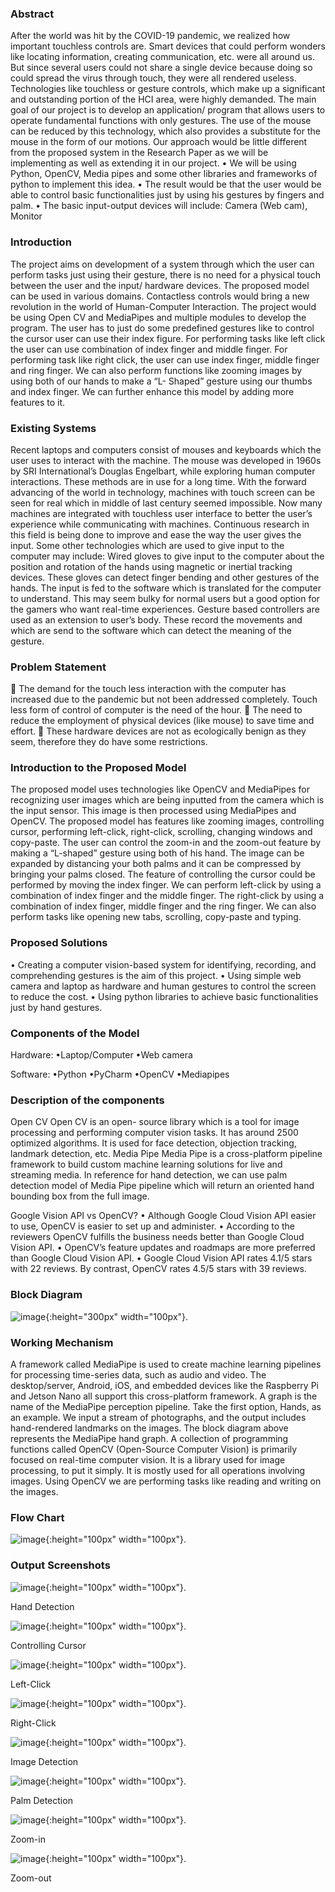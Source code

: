 <h3>Abstract</h3>
After the world was hit by the COVID-19 pandemic, we realized how important touchless controls are. Smart devices that could perform wonders like locating information, creating communication, etc. were all around us. But since several users could not share a single device because doing so could spread the virus through touch, they were all rendered useless. Technologies like touchless or gesture controls, which make up a significant and outstanding portion of the HCI area, were highly demanded.
The main goal of our project is to develop an application/ program that allows users to operate fundamental functions with only gestures. The use of the mouse can be reduced by this technology, which also provides a substitute for the mouse in the form of our motions. 
Our approach would be little different from the proposed system in the Research Paper as we will be implementing as well as extending it in our project.
•	 We will be using Python, OpenCV, Media pipes and some other libraries and frameworks of python to implement this idea.
•	 The result would be that the user would be able to control basic functionalities just by using his gestures by fingers and palm.
•	  The basic input-output devices will include: Camera (Web cam), Monitor

<h3>Introduction</h3>
The project aims on development of a system through which the user can perform tasks just using their gesture, there is no need for a physical touch between the user and the input/ hardware devices. The proposed model can be used in various domains. Contactless controls would bring a new revolution in the world of Human-Computer Interaction.  The project would be using Open CV and MediaPipes and multiple modules to develop the program. The user has to just do some predefined gestures like to control the cursor user can use their index figure. For performing tasks like left click the user can use combination of index finger and middle finger. For performing task like right click, the user can use index finger, middle finger and ring finger. We can also perform functions like zooming images by using both of our hands to make a “L- Shaped” gesture using our thumbs and index finger. We can further enhance this model by adding more features to it. 

<h3>Existing Systems</h3>
Recent laptops and computers consist of mouses and keyboards which the user uses to interact with the machine. The mouse was developed in 1960s by SRI International’s Douglas Engelbart, while exploring human computer interactions. These methods are in use for a long time. With the forward advancing of the world in technology, machines with touch screen can be seen for real which in middle of last century seemed impossible. Now many machines are integrated with touchless user interface to better the user’s experience while communicating with machines. Continuous research in this field is being done to improve and ease the way the user gives the input. Some other technologies which are used to give input to the computer may include:
Wired gloves to give input to the computer about the position and rotation of the hands using magnetic or inertial tracking devices. These gloves can detect finger bending and other gestures of the hands. The input is fed to the software which is translated for the computer to understand. This may seem bulky for normal users but a good option for the gamers who want real-time experiences.
Gesture based controllers are used as an extension to user’s body. These record the movements and which are send to the software which can detect the meaning of the gesture.

<h3>Problem Statement</h3>
	The demand for the touch less interaction with the computer has increased due to the pandemic but not been addressed completely. Touch less form of control of computer is the need of the hour. 
	The need to reduce the employment of physical devices (like mouse) to save time and effort.
	These hardware devices are not as ecologically benign as they seem, therefore they do have some restrictions.


<h3>Introduction to the Proposed Model</h3>
The proposed model uses technologies like OpenCV and MediaPipes for recognizing user images which are being inputted from the camera which is the input sensor. This image is then processed using MediaPipes and OpenCV. The proposed model has features like zooming images, controlling cursor, performing left-click, right-click, scrolling, changing windows and copy-paste. The user can control the zoom-in and the zoom-out feature by making a “L-shaped” gesture using both of his hand. The image can be expanded by distancing your both palms and it can be compressed by bringing your palms closed. The feature of controlling the cursor could be performed by moving the index finger. We can perform left-click by using a combination of index finger and the middle finger. The right-click by using a combination of index finger, middle finger and the ring finger. We can also perform tasks like opening new tabs, scrolling, copy-paste and typing.

<h3>Proposed Solutions</h3>
•	Creating a computer vision-based system for identifying, recording, and comprehending gestures is the aim of this project.
•	Using simple web camera and laptop as hardware and human gestures to control the screen to reduce the cost.
•	Using python libraries to achieve basic functionalities just by hand gestures.


<h3>Components of the Model</h3>
Hardware:
•Laptop/Computer
•Web camera

Software:
•Python
•PyCharm
•OpenCV
•Mediapipes

<h3>Description of the components</h3>
Open CV
Open CV is an open- source library which is a tool for image processing and performing computer vision tasks. It has around 2500 optimized algorithms. It is used for face detection, objection tracking, landmark detection, etc. 
Media Pipe
Media Pipe is a cross-platform pipeline framework to build custom machine learning solutions for live and streaming media. In reference for hand detection, we can use palm detection model of Media Pipe pipeline which will return an oriented hand bounding box from the full image.

Google Vision API vs OpenCV?
•	Although Google Cloud Vision API easier to use, OpenCV is easier to set up and administer. 
•	According to the reviewers OpenCV fulfills the business needs better than Google Cloud Vision API.
•	OpenCV’s feature updates and roadmaps are more preferred than Google Cloud Vision API.
•	Google Cloud Vision API rates 4.1/5 stars with 22 reviews. By contrast, OpenCV rates 4.5/5 stars with 39 reviews.

<h3>Block Diagram</h3>

![image](https://github.com/Dishagupta224/test11/assets/75116292/055306e6-045d-4cee-b6a8-8c7dd0631afd){:height="300px" width="100px"}.

<h3>Working Mechanism</h3>
A framework called MediaPipe is used to create machine learning pipelines for processing time-series data, such as audio and video. The desktop/server, Android, iOS, and embedded devices like the Raspberry Pi and Jetson Nano all support this cross-platform framework. A graph is the name of the MediaPipe perception pipeline. Take the first option, Hands, as an example. We input a stream of photographs, and the output includes hand-rendered landmarks on the images.  The block diagram above represents the MediaPipe hand graph. A collection of programming functions called OpenCV (Open-Source Computer Vision) is primarily focused on real-time computer vision. It is a library used for image processing, to put it simply. It is mostly used for all operations involving images. Using OpenCV we are performing tasks like reading and writing on the images.

<h3>Flow Chart</h3>

![image](https://github.com/Dishagupta224/test11/assets/75116292/e683ecb9-134c-4a9b-81b4-29e5d306d14b){:height="100px" width="100px"}.

<h3>Output Screenshots</h3>

![image](https://github.com/Dishagupta224/test11/assets/75116292/3f4538b7-a0c4-463f-b4f2-4266e8276a8d){:height="100px" width="100px"}.

Hand Detection

![image](https://github.com/Dishagupta224/test11/assets/75116292/5f18b631-4caa-4374-82bb-64ed250d3695){:height="100px" width="100px"}.

Controlling Cursor

![image](https://github.com/Dishagupta224/test11/assets/75116292/e44f4969-dc95-45c3-b7a8-dee903387b36){:height="100px" width="100px"}.

Left-Click

![image](https://github.com/Dishagupta224/test11/assets/75116292/f8d9661b-bcd3-4808-94f8-f8efa21b3ce7){:height="100px" width="100px"}.

Right-Click

![image](https://github.com/Dishagupta224/test11/assets/75116292/8345f5d4-a017-42ad-bd1d-d05d0fc8c09d){:height="100px" width="100px"}.

Image Detection

![image](https://github.com/Dishagupta224/test11/assets/75116292/da0f4a13-664d-48d6-8225-2854dda559ec){:height="100px" width="100px"}.

Palm Detection

![image](https://github.com/Dishagupta224/test11/assets/75116292/daaf7ff5-c7a7-43ad-a3c5-4ae5d514ef22){:height="100px" width="100px"}.

Zoom-in

![image](https://github.com/Dishagupta224/test11/assets/75116292/17d7355d-42ec-4ad4-b59c-f4dfdb35a8e0){:height="100px" width="100px"}.

Zoom-out

